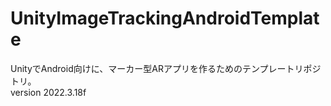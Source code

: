 # UnityImageTrackingAndroidTemplate  
UnityでAndroid向けに、マーカー型ARアプリを作るためのテンプレートリポジトリ。  
version 2022.3.18f
